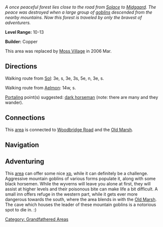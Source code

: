 *A once peaceful forest lies close to the road from
[Solace](:Category:_Town_Of_Solace "wikilink") to
[Midgaard](:Category:_Midgaard "wikilink"). The peace was destroyed when
a large group of [goblins](Goblins "wikilink") descended from the nearby
mountains. Now this forest is traveled by only the bravest of
adventurers.*

**Level Range:** 10-13

**Builder:** Copper

This area was replaced by [Moss
Village](:Category:_Moss_Village "wikilink") in 2006 Mar.

## Directions

Walking route from [Sol](Sol "wikilink"): 3e, s, 3e, 3s, 5e, n, 3e, s.

Walking route from [Aelmon](Aelmon "wikilink"): 14w, s.

[Portaling](Portal "wikilink") point(s) suggested: [dark
horseman](Dark_Horseman "wikilink") (note: there are many and they
wander).

## Connections

This [area](:Category:_Areas "wikilink") is connected to [Woodbridge
Road](:Category:_Highways/Great_Wall "wikilink") and the [Old
Marsh](:Category:_Old_Marsh "wikilink").

## Navigation

## Adventuring

This [area](:Category:_Areas "wikilink") can offer some nice
[xp](Experience_Points "wikilink"), while it can definitely be a
challenge. Aggressive mountain goblins of various forms populate it,
along with some black horsemen. While the wyverns will leave you alone
at first, they will assist at higher levels and their poisonous bite can
make life a bit difficult. A small inn offers refuge in the western
part, while it gets ever more dangerous towards the south, where the
area blends in with the [Old Marsh](:Category:_Old_Marsh "wikilink").
The cave which houses the leader of these mountain goblins is a
notorious spot to die in. :)

[Category: Grandfathered
Areas](Category:_Grandfathered_Areas "wikilink")

